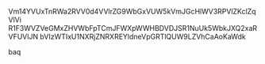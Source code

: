 Vm14YVUxTnRWa2RVV0d4VVlrZG9WbGxVUW5kVmJGcHlWV3RPVlZKclZqVlVi
R1F3WVZVeGMxZHVWbFpTCmJFWXpWWHBDVDJSR1NuUk5WbkJXQ2xaRVFUVlJN
bVIzWTIxU1NXRjZNRXREYldneVpGRTlQUW9LZVhCaAoKaWdk

baq